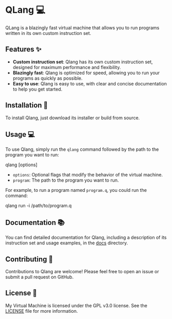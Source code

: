# QLang 💻

QLang is a blazingly fast virtual machine that allows you to run programs written in its own custom instruction set.

## Features ✨

- **Custom instruction set**: Qlang has its own custom instruction set, designed for maximum performance and flexibility.
- **Blazingly fast**: Qlang is optimized for speed, allowing you to run your programs as quickly as possible.
- **Easy to use**: Qlang is easy to use, with clear and concise documentation to help you get started.

## Installation 💾

To install Qlang, just download its installer or build from source.

## Usage 💻

To use Qlang, simply run the `qlang` command followed by the path to the program you want to run:

qlang [options] <program>

- `options`: Optional flags that modify the behavior of the virtual machine.
- `program`: The path to the program you want to run.

For example, to run a program named `program.q`, you could run the command:

qlang run -i /path/to/program.q

## Documentation 📚

You can find detailed documentation for Qlang, including a description of its instruction set and usage examples, in the [docs](./DOCS.md) directory.

## Contributing 🤝

Contributions to Qlang are welcome! Please feel free to open an issue or submit a pull request on GitHub.

## License 📜

My Virtual Machine is licensed under the GPL v3.0 license. See the [LICENSE](./LICENSE) file for more information.
